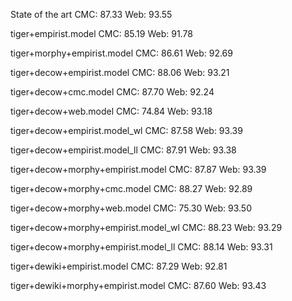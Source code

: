 State of the art
CMC: 87.33
Web: 93.55

tiger+empirist.model
CMC: 85.19
Web: 91.78

tiger+morphy+empirist.model
CMC: 86.61
Web: 92.69

tiger+decow+empirist.model
CMC: 88.06
Web: 93.21

tiger+decow+cmc.model
CMC: 87.70
Web: 92.24

tiger+decow+web.model
CMC: 74.84
Web: 93.18

tiger+decow+empirist.model_wl
CMC: 87.58
Web: 93.39

tiger+decow+empirist.model_ll
CMC: 87.91
Web: 93.38

tiger+decow+morphy+empirist.model
CMC: 87.87
Web: 93.39

tiger+decow+morphy+cmc.model
CMC: 88.27
Web: 92.89

tiger+decow+morphy+web.model
CMC: 75.30
Web: 93.50

tiger+decow+morphy+empirist.model_wl
CMC: 88.23
Web: 93.29

tiger+decow+morphy+empirist.model_ll
CMC: 88.14
Web: 93.31

tiger+dewiki+empirist.model
CMC: 87.29
Web: 92.81

tiger+dewiki+morphy+empirist.model
CMC: 87.60
Web: 93.43

